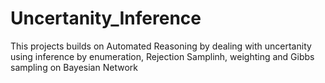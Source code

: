 # Uncertanity_Inference


This projects builds on Automated Reasoning by dealing with uncertanity using inference by enumeration, Rejection Samplinh, weighting and Gibbs sampling on Bayesian Network
